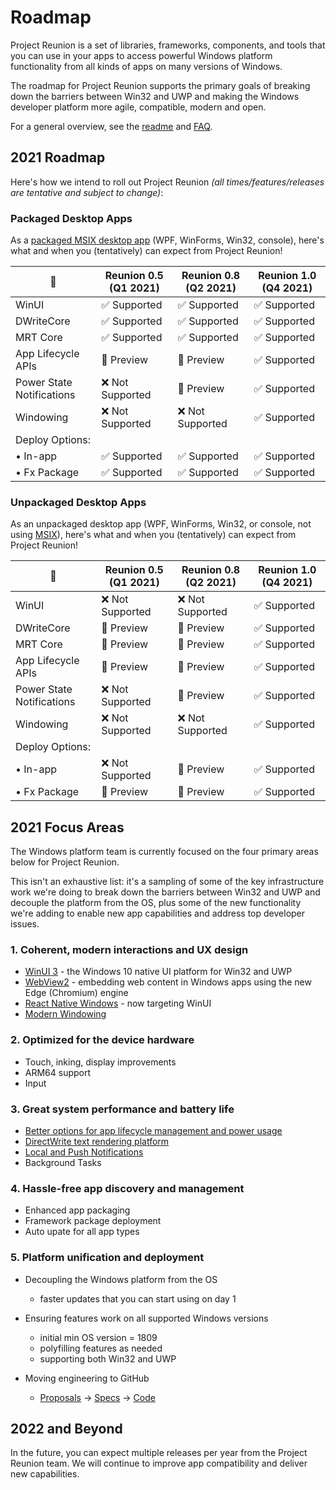 # Roadmap

Project Reunion is a set of libraries, frameworks, components, and tools that you can use in your apps to access powerful Windows platform functionality from all kinds of apps on many versions of Windows.

The roadmap for Project Reunion supports the primary goals of breaking down the barriers between Win32 and UWP and making the Windows developer platform more agile, compatible, modern and open.

For a general overview, see the [readme](https://github.com/microsoft/ProjectReunion/tree/master/docs) and [FAQ](https://github.com/microsoft/ProjectReunion/blob/master/docs/faq.md).

## 2021 Roadmap

Here's how we intend to roll out Project Reunion *(all times/features/releases are tentative and subject to change)*: 

### Packaged Desktop Apps
As a [packaged MSIX desktop app](https://docs.microsoft.com/windows/msix/overview) (WPF, WinForms, Win32, console), here's what and when you (tentatively) can expect from Project Reunion!

🌟 |      Reunion 0.5 (Q1 2021)      |         Reunion 0.8 (Q2 2021)    |       Reunion 1.0 (Q4 2021)     | 
-- | ------------------------------- | --------------------------------- | ------------------------------- |
WinUI |                ✅ Supported  |                    ✅ Supported  |                   ✅ Supported  | 
DWriteCore |           ✅ Supported  |                    ✅ Supported  |                   ✅ Supported  | 
MRT Core |             ✅ Supported  |                    ✅ Supported  |                   ✅ Supported  | 
App Lifecycle APIs |      🔄 Preview |                        🔄 Preview|                   ✅ Supported  | 
Power State Notifications |  ❌ Not Supported |              🔄 Preview |                   ✅ Supported  | 
Windowing |            ❌ Not Supported |              ❌ Not Supported |                   ✅ Supported  | 
Deploy Options: |  
• In-app |             ✅ Supported  |                    ✅ Supported  |                   ✅ Supported  | 
• Fx Package |         ✅ Supported  |                    ✅ Supported  |                   ✅ Supported  | 

### Unpackaged Desktop Apps

As an unpackaged desktop app (WPF, WinForms, Win32, or console, not using [MSIX](https://docs.microsoft.com/windows/msix/overview)), here's what and when you (tentatively) can expect from Project Reunion!

 🌟 |       Reunion 0.5 (Q1 2021)      |         Reunion 0.8 (Q2 2021)   |       Reunion 1.0 (Q4 2021)    | 
-- | ---------------------------------- | ------------------------------ | ------------------------------- |
WinUI |                ❌ Not Supported |              ❌ Not Supported |                   ✅ Supported  | 
DWriteCore |                 🔄 Preview |                    🔄 Preview |                   ✅ Supported  | 
MRT Core |                   🔄 Preview |                    🔄 Preview |                   ✅ Supported  | 
App Lifecycle APIs |         🔄 Preview |                    🔄 Preview |                   ✅ Supported  | 
Power State Notifications |❌ Not Supported |                🔄 Preview |                   ✅ Supported  | 
Windowing |                ❌ Not Supported |          ❌ Not Supported |                   ✅ Supported  | 
Deploy Options:  |  
• In-app |             ❌ Not Supported |                    🔄 Preview |                   ✅ Supported  | 
• Fx Package |               🔄 Preview |                    🔄 Preview |                   ✅ Supported  | 

## 2021 Focus Areas

The Windows platform team is currently focused on the four primary areas below for Project Reunion.

This isn't an exhaustive list: it's a sampling of some of the key infrastructure work we're doing to break down the barriers between Win32 and UWP and decouple the platform from the OS, plus some of the new functionality we're adding to enable new app capabilities and address top developer issues.

### 1. Coherent, modern interactions and UX design

* [WinUI 3](https://github.com/microsoft/microsoft-ui-xaml/blob/master/docs/roadmap.md) - the Windows 10 native UI platform for Win32 and UWP
* [WebView2](https://docs.microsoft.com/microsoft-edge/webview2/) - embedding web content in Windows apps using the new Edge (Chromium) engine
* [React Native Windows](https://github.com/microsoft/react-native-windows/projects/30) - now targeting WinUI
* [Modern Windowing](https://github.com/microsoft/ProjectReunion/discussions/370)

### 2. Optimized for the device hardware

* Touch, inking, display improvements
* ARM64 support
* Input 

### 3. Great system performance and battery life

* [Better options for app lifecycle management and power usage](https://github.com/microsoft/ProjectReunion/issues/111)
* [DirectWrite text rendering platform](https://github.com/microsoft/ProjectReunion/issues/112)
* [Local and Push Notifications](https://github.com/microsoft/ProjectReunion/discussions/371)
* Background Tasks

### 4. Hassle-free app discovery and management

* Enhanced app packaging
* Framework package deployment
* Auto upate for all app types

### 5. Platform unification and deployment

* Decoupling the Windows platform from the OS
  * faster updates that you can start using on day 1
* Ensuring features work on all supported Windows versions
  * initial min OS version = 1809
  * polyfilling features as needed
  * supporting both Win32 and UWP
  
* Moving engineering to GitHub
  * [Proposals](https://github.com/microsoft/ProjectReunion/issues?q=is%3Aissue+is%3Aopen+label%3A%22feature+proposal%22) -> [Specs](https://github.com/microsoft/ProjectReunion/tree/master/specs) -> [Code](https://github.com/microsoft/ProjectReunion/tree/master/dev)
  
## 2022 and Beyond
  
In the future, you can expect multiple releases per year from the Project Reunion team. We will continue to improve app compatibility and deliver new capabilities.
